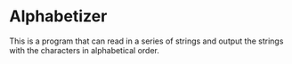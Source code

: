 # Alphabetizer
This is a program that can read in a series of strings and output the strings with the characters in alphabetical order.
